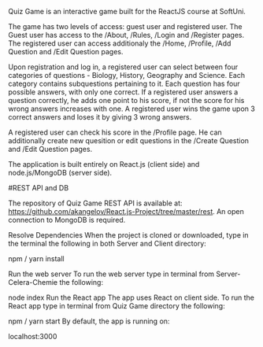 Quiz Game is an interactive game built for the ReactJS course at SoftUni.

The game has two levels of access: guest user and registered user.
The Guest user has access to the /About, /Rules, /Login and /Register pages.
The registered user can access additionaly the /Home, /Profile, /Add Question and /Edit Question pages.

Upon registration and log in, a registered user can select between four categories of questions - Biology, History, Geography and Science.
Each category contains subquestions pertaining to it. Each question has four possible answers, with only one correct. 
If a registered user answers a question correctly, he adds one point to his score, if not the score for his wrong answers increases with one.
A registered user wins the game upon 3 correct answers and loses it by giving 3 wrong answers.

A registered user can check his score in the /Profile page. He can additionally create new quesition or edit questions in the /Create Question and /Edit Question pages.

The application is built entirely on React.js (client side) and node.js/MongoDB (server side). 

#REST API and DB

The repository of Quiz Game REST API is available at: https://github.com/akangelov/React.js-Project/tree/master/rest. An open connection to MongoDB is required.

Resolve Dependencies
When the project is cloned or downloaded, type in the terminal the following in both Server and Client directory:

npm / yarn install

Run the web server
To run the web server type in terminal from Server-Celera-Chemie the following:

node index
Run the React app
The app uses React on client side. To run the React app type in terminal from Quiz Game directory the following:

npm / yarn start
By default, the app is running on:

localhost:3000
